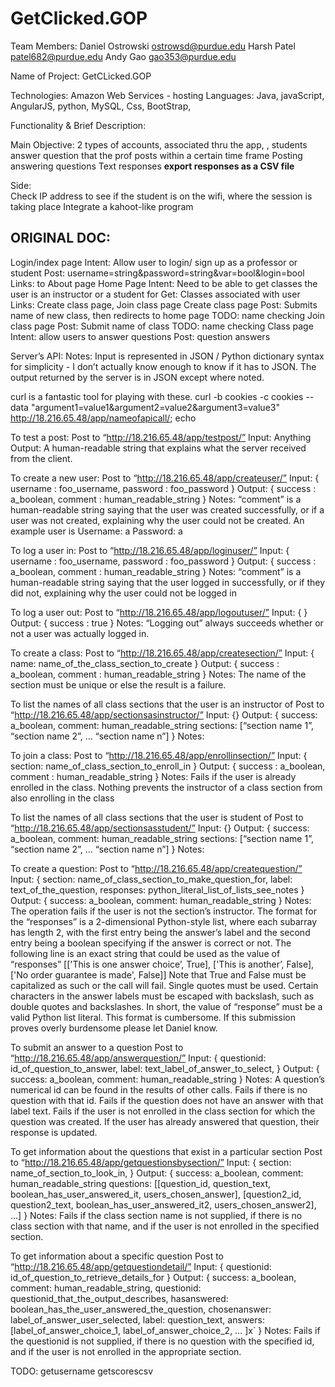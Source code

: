 # GetClicked.GOP
Team Members:
Daniel Ostrowski	ostrowsd@purdue.edu
Harsh Patel		patel682@purdue.edu
Andy Gao		gao353@purdue.edu

Name of Project: GetCLicked.GOP

Technologies:
Amazon Web Services - hosting
Languages: Java, javaScript, AngularJS, python, MySQL, Css, BootStrap, 

Functionality & Brief Description:

Main Objective: 
2 types of accounts, associated thru the app, , students answer question that the prof posts within a certain time frame
Posting answering questions
Text responses
**export responses as a CSV file**


Side:	
Check IP address to see if the student is on the wifi, where the session is taking place
Integrate a kahoot-like program


ORIGINAL DOC:
---------------------------------------------------------------------------

Login/index page
Intent: Allow user to login/ sign up as a professor or student
Post: username=string&password=string&var=bool&login=bool
Links: to About page
Home Page
Intent: Need to be able to get classes the user is an instructor or a student for
Get: Classes associated with user
Links: Create class page, Join class page
Create class page
Post: Submits name of new class, then redirects to home page
TODO: name checking
Join class page
Post: Submit name of class
TODO: name checking
Class page
Intent: allow users to answer questions
Post: question answers

Server’s API:
Notes: Input is represented in JSON / Python dictionary syntax for simplicity - I don’t actually know enough to know if it has to JSON. The output returned by the server is in JSON except where noted.

curl is a fantastic tool for playing with these.
curl -b cookies -c cookies --data "argument1=value1&argument2=value2&argument3=value3" http://18.216.65.48/app/nameofapicall/; echo

To test a post:
Post to “http://18.216.65.48/app/testpost/”
Input:
Anything
Output:
A human-readable string that explains what the server received from the client.

To create a new user:
Post to “http://18.216.65.48/app/createuser/”
Input:
{
	username : foo_username,
	password : foo_password
}
Output:
{
	success : a_boolean,
	comment : human_readable_string
}
Notes: “comment” is a human-readable string saying that the user was created successfully, or if a user was not created, explaining why the user could not be created. An example user is Username: a
Password: a

To log a user in:
Post to “http://18.216.65.48/app/loginuser/”
Input:
{
	username : foo_username,
	password : foo_password
}
Output:
{
	success : a_boolean,
	comment : human_readable_string
}
Notes: “comment” is a human-readable string saying that the user logged in successfully, or if they did not, explaining why the user could not be logged in

To log a user out:
Post to “http://18.216.65.48/app/logoutuser/”
Input:
{ }
Output:
{
	success : true
}
Notes: “Logging out” always succeeds whether or not a user was actually logged in.

To create a class:
Post to “http://18.216.65.48/app/createsection/”
Input:
{
name: name_of_the_class_section_to_create
}
Output:
{
success : a_boolean,
	comment : human_readable_string
}
Notes: The name of the section must be unique or else the result is a failure.

To list the names of all class sections that the user is an instructor of
Post to “http://18.216.65.48/app/sectionsasinstructor/”
Input:
{}
Output:
{
	success: a_boolean,
	comment: human_readable_string
	sections: [“section name 1”, “section name 2”, … “section name n”]
}
Notes:

To join a class:
Post to “http://18.216.65.48/app/enrollinsection/” 
Input:
{
section: name_of_class_section_to_enroll_in
}
Output:
{
success : a_boolean,
	comment : human_readable_string
}
Notes: Fails if the user is already enrolled in the class. Nothing prevents the instructor of a class section from also enrolling in the class

To list the names of all class sections that the user is student of
Post to “http://18.216.65.48/app/sectionsasstudent/”
Input:
{}
Output:
{
	success: a_boolean,
	comment: human_readable_string
	sections: [“section name 1”, “section name 2”, … “section name n”]
}
Notes:

To create a question:
Post to “http://18.216.65.48/app/createquestion/”
Input:
{
	section: name_of_class_section_to_make_question_for,
	label: text_of_the_question,
	responses: python_literal_list_of_lists_see_notes
}
Output:
{
	success: a_boolean,
	comment: human_readable_string
}
Notes: The operation fails if the user is not the section’s instructor. The format for the “responses” is a 2-dimensional Python-style list, where each subarray has length 2, with the first entry being the answer’s label and the second entry being a boolean specifying if the answer is correct or not. The following line is an exact string that could be used as the value of “responses”
[['This is one answer choice’, True], ['This is another’, False], ['No order guarantee is made', False]]
Note that True and False must be capitalized as such or the call will fail. Single quotes must be used. Certain characters in the answer labels must be escaped with backslash, such as double quotes and backslashes. In short, the value of “response” must be a valid Python list literal. This format is cumbersome. If this submission proves overly burdensome please let Daniel know.

To submit an answer to a question
Post to “http://18.216.65.48/app/answerquestion/”
Input:
{
	questionid: id_of_question_to_answer,
	label: text_label_of_answer_to_select,
}
Output:
{
	success: a_boolean,
	comment: human_readable_string
}
Notes: A question’s numerical id can be found in the results of other calls. Fails if there is no question with that id. Fails if the question does not have an answer with that label text. Fails if the user is not enrolled in the class section for which the question was created. If the user has already answered that question, their response is updated.

To get information about the questions that exist in a particular section
Post to “http://18.216.65.48/app/getquestionsbysection/”
Input:
{
	section: name_of_section_to_look_in,
}
Output:
{
	success: a_boolean,
	comment: human_readable_string
	questions: [[question_id, question_text, boolean_has_user_answered_it, users_chosen_answer], [question2_id, question2_text, boolean_has_user_answered_it2, users_chosen_answer2], …]
}
Notes: Fails if the class section name is not supplied, if there is no class section with that name, and if the user is not enrolled in the specified section.

To get information about a specific question
Post to “http://18.216.65.48/app/getquestiondetail/”
Input:
{
	questionid: id_of_question_to_retrieve_details_for
}
Output:
{
	success: a_boolean,
	comment: human_readable_string,
	questionid: questionid_that_the_output_describes,
	hasanswered: boolean_has_the_user_answered_the_question,
	chosenanswer: label_of_answer_user_selected,
	label: question_text,
	answers: [label_of_answer_choice_1, label_of_answer_choice_2, … ]x`
}
Notes: Fails if the questionid is not supplied, if there is no question with the specified id, and if the user is not enrolled in the appropriate section.

TODO:
getusername
getscorescsv
